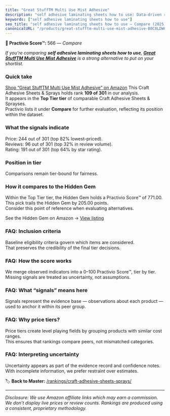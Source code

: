 ```yaml
---
title: "Great StuffTM Multi Use Mist Adhesive"
description: "self adhesive laminating sheets how to use: Data-driven ranking using the Practivio Score™. Positioned by quality, value, demand, findability, momentum."
keywords: ["self adhesive laminating sheets how to use"]
seo_title: "self adhesive laminating sheets how to use — Compare (2025)"
canonicalURL: "/products/great-stufftm-multi-use-mist-adhesive-B0C8LDW6PB/"
---
```


**🛒 Practivio Score™:** 566 — _Compare_


*If you're comparing **self adhesive laminating sheets how to use**, **[Great StuffTM Multi Use Mist Adhesive](https://www.amazon.com/dp/B0C8LDW6PB?tag=practivio-20)** is a strong alternative to put on your shortlist.*
### Quick take
[Shop “Great StuffTM Multi Use Mist Adhesive” on Amazon](https://www.amazon.com/dp/B0C8LDW6PB?tag=practivio-20)
This Craft Adhesive Sheets & Sprays holds rank **109 of 301** in our analysis.  
It appears in the **Top Tier tier** of comparable Craft Adhesive Sheets & Sprayses.  
Practivio lists it under **Compare** for further evaluation, reflecting its position within the dataset.

### What the signals indicate
Price: 244 out of 301 (top 82% lowest-priced).  
Reviews: 96 out of 301 (top 32% in review volume).  
Rating: 191 out of 301 (top 64% by star rating).  

### Position in tier
Comparisons remain tier-bound for fairness.

### How it compares to the Hidden Gem
Within the Top Tier tier, the Hidden Gem holds a Practivio Score™ of 771.00.  
This pick trails the Hidden Gem by 205.00 points.  
Consider this point of reference when evaluating alternatives.  

See the Hidden Gem on Amazon → [View listing](https://www.amazon.com/dp/B0F7J3L2T2?tag=practivio-20)

### FAQ: Inclusion criteria
Baseline eligibility criteria govern which items are considered.  
That preserves the credibility of the final tier decisions.

### FAQ: How the score works
We merge observed indicators into a 0–100 Practivio Score™, tier by tier.  
Missing signals are treated as uncertainty, not assumptions.

### FAQ: What “signals” means here
Signals represent the evidence base — observations about each product — used to anchor it within its peer group.

### FAQ: Why price tiers?
Price tiers create level playing fields by grouping products with similar cost ranges.  
This ensures that rankings compare peers, not mismatched categories.

### FAQ: Interpreting uncertainty
Uncertainty appears as part of the evidence record and confidence notes.  
With incomplete information, we prefer restraint over estimates.

<!-- Missing template for Compare/CompareWithinPriceClass -->


🏷️ **Back to Master:** [/rankings/craft-adhesive-sheets-sprays/](/rankings/craft-adhesive-sheets-sprays/)

---
_Disclosure: We use Amazon affiliate links which may earn a commission. We don’t display live prices or review counts. Rankings are produced using a consistent, proprietary methodology._
